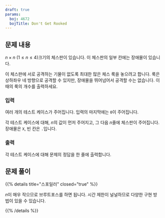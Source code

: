 ```yaml
---
draft: true
params:
  boj: 4672
  bojTitle: Don't Get Rooked
---
```


## 문제 내용

$n \times n$ ($1 \le n \le 4$)크기의 체스판이 있습니다. 이 체스판의 일부 칸에는 장애물이 있습니다.

이 체스판에 서로 공격하는 기물이 없도록 최대한 많은 체스 룩을 놓으려고 합니다. 룩은 상하좌우 네 방향으로 공격할 수 있지만, 장애물을 뛰어넘어서 공격할 수는 없습니다. 이때의 룩의 개수를 출력하세요.

### 입력

여러 개의 테스트 케이스가 주어집니다. 입력의 마지막에는 `0`이 주어집니다.

각 테스트 케이스에 대해, $n$의 값이 먼저 주어지고, 그 다음 $n$줄에 체스판이 주어집니다. 장애물은 `X`, 빈 칸은 `.`입니다.

### 출력

각 테스트 케이스에 대해 문제의 정답을 한 줄에 출력합니다.

## 문제 풀이

{{% details title="스포일러" closed="true" %}}

$n$이 매우 작으므로 브루트포스를 하면 됩니다. 시간 제한이 널널하므로 다양한 구현 방법이 있을 수 있습니다.

{{% /details %}}
